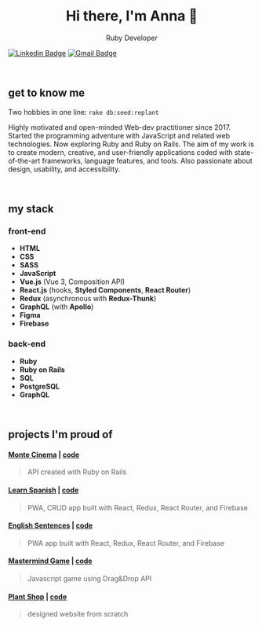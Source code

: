<div align="center">
  <h1> Hi there, I'm Anna 👋</h1>
  <p>Ruby Developer</p>
</div>

[![Linkedin Badge](https://img.shields.io/badge/-LinkedIn-blue?style=flat-square&logo=Linkedin&logoColor=white&link=https://www.linkedin.com/in/anna-kotowicz-53692319b/)](https://www.linkedin.com/in/anna-kotowicz-53692319b/)
[![Gmail Badge](https://img.shields.io/badge/-Gmail-c14438?style=flat-square&logo=Gmail&logoColor=white&link=mailto:anna.julia.kotowicz@gmail.com)](mailto:anna.julia.kotowicz@gmail.com)

<br />

## get to know me
Two hobbies in one line: `rake db:seed:replant`
<br />

Highly motivated and open-minded Web-dev practitioner since 2017. Started the programming adventure with JavaScript and related web technologies. Now exploring Ruby and Ruby on Rails. The aim of my work is to create modern, creative, and user-friendly applications coded with state-of-the-art frameworks, language features, and tools. Also passionate about design, usability, and accessibility.
 
<br />

## my stack

### front-end

- __HTML__
- __CSS__
- __SASS__
- __JavaScript__
- __Vue.js__ (Vue 3, Composition API)
- __React.js__ (hooks, __Styled Components__, __React Router__)
- __Redux__ (asynchronous with __Redux-Thunk__)
- __GraphQL__ (with __Apollo__)
- __Figma__
- __Firebase__


### back-end

- __Ruby__
- __Ruby on Rails__
- __SQL__
- __PostgreSQL__
- __GraphQL__

<br />

## projects I'm proud of

#### [Monte Cinema](https://monte-cinema-api.herokuapp.com) | [code](https://github.com/kodowicz/monte-cinema) 
> API created with Ruby on Rails

#### [Learn Spanish](https://learn-spanish.web.app/) | [code](https://github.com/kodowicz/learn-spanish) 
> PWA, CRUD app built with React, Redux, React Router, and Firebase

#### [English Sentences](https://english-grammar.web.app/) | [code](https://github.com/kodowicz/english-grammar) 
> PWA app built with React, Redux, React Router, and Firebase

#### [Mastermind Game](https://kodowicz.github.io/mastermind/) | [code](https://github.com/kodowicz/mastermind) 
> Javascript game using Drag&Drop API

#### [Plant Shop](https://kodowicz.github.io/plant-shop/) | [code](https://github.com/kodowicz/plant-shop) 
> designed website from scratch
